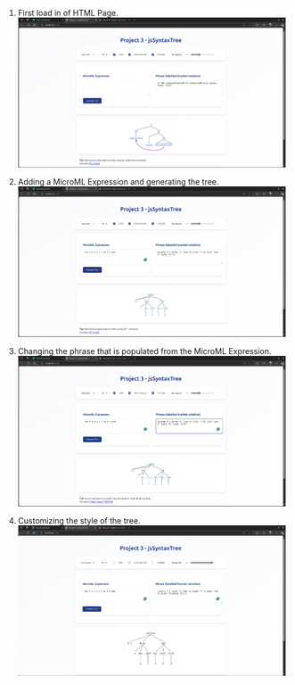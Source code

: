 1. First load in of HTML Page.
![alt text](/MicroML_AST_Viewer/image.png)

2. Adding a MicroML Expression and generating the tree.
![alt text](/MicroML_AST_Viewer/image-1.png)

3. Changing the phrase that is populated from the MicroML Expression.
![alt text](/MicroML_AST_Viewer/image-2.png)

4. Customizing the style of the tree.
![alt text](/MicroML_AST_Viewer/image-3.png)
